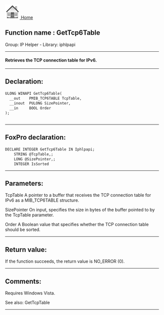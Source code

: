 [<img src="../../images/home.png"> Home ](https://github.com/VFPX/Win32API)  

## Function name : GetTcp6Table
Group: IP Helper - Library: iphlpapi    
***  


#### Retrieves the TCP connection table for IPv6.
***  


## Declaration:
```foxpro  
ULONG WINAPI GetTcp6Table(
  __out    PMIB_TCP6TABLE TcpTable,
  __inout  PULONG SizePointer,
  __in     BOOL Order
);
  
```  
***  


## FoxPro declaration:
```foxpro  
DECLARE INTEGER GetTcp6Table IN Iphlpapi;
	STRING @TcpTable,;
	LONG @SizePointer,;
	INTEGER IsSorted  
```  
***  


## Parameters:
TcpTable 
A pointer to a buffer that receives the TCP connection table for IPv6 as a MIB_TCP6TABLE structure.

SizePointer 
On input, specifies the size in bytes of the buffer pointed to by the TcpTable parameter.

Order 
A Boolean value that specifies whether the TCP connection table should be sorted.
  
***  


## Return value:
If the function succeeds, the return value is NO_ERROR (0).  
***  


## Comments:
Requires Windows Vista.  
  
See also: GetTcpTable   
  
***  

